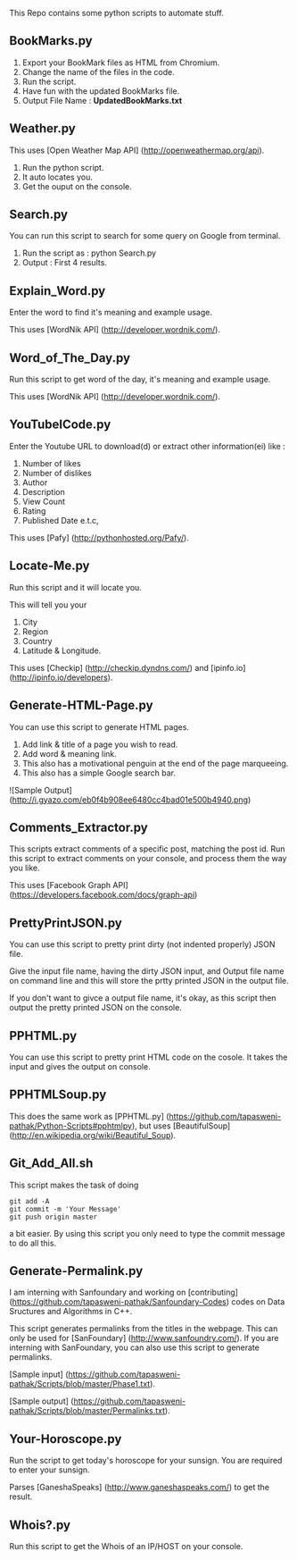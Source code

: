 This Repo contains some python scripts to automate stuff.

## BookMarks.py

1. Export your BookMark files as HTML from Chromium.
2. Change the name of the files in the code.
3. Run the script.
4. Have fun with the updated BookMarks file.
5. Output File Name : **UpdatedBookMarks.txt**

## Weather.py

This uses [Open Weather Map API] (http://openweathermap.org/api).

1. Run the python script.
2. It auto locates you.
3. Get the ouput on the console.

## Search.py

You can run this script to search for some query on Google from terminal.

1. Run the script as : python Search.py
2. Output : First 4 results.

## Explain_Word.py

Enter the word to find it's meaning and example usage.

This uses [WordNik API] (http://developer.wordnik.com/).

## Word_of_The_Day.py

Run this script to get word of the day, it's meaning and example usage.

This uses [WordNik API] (http://developer.wordnik.com/).

## YouTubeICode.py

Enter the Youtube URL to download(d) or extract other information(ei) like :

1. Number of likes
2. Number of dislikes
3. Author
4. Description
5. View Count
6. Rating
7. Published Date e.t.c,

This uses [Pafy] (http://pythonhosted.org/Pafy/).

## Locate-Me.py

Run this script and it will locate you.

This will tell you your

1. City
2. Region
3. Country
4. Latitude & Longitude.

This uses [Checkip] (http://checkip.dyndns.com/) and [ipinfo.io] (http://ipinfo.io/developers).

## Generate-HTML-Page.py

You can use this script to generate HTML pages.

1. Add link & title of a page you wish to read.
2. Add word & meaning link.
3. This also has a motivational penguin at the end of the page marqueeing.
4. This also has a simple Google search bar.

![Sample Output] (http://i.gyazo.com/eb0f4b908ee6480cc4bad01e500b4940.png)

## Comments_Extractor.py

This scripts extract comments of a specific post, matching the post id.
Run this script to extract comments on your console, and process them the way you like.

This uses [Facebook Graph API] (https://developers.facebook.com/docs/graph-api)

## PrettyPrintJSON.py

You can use this script to pretty print dirty (not indented properly) JSON file.

Give the input file name, having the dirty JSON input, and Output file name on command line and this will store the prtty printed JSON in the output file.

If you don't want to givce a output file name, it's okay, as this script then output the pretty printed JSON on the console.

## PPHTML.py

You can use this script to pretty print HTML code on the cosole. It takes the input and gives the output on console.

## PPHTMLSoup.py

This does the same work as [PPHTML.py] (https://github.com/tapasweni-pathak/Python-Scripts#pphtmlpy), but uses [BeautifulSoup] (http://en.wikipedia.org/wiki/Beautiful_Soup).

## Git_Add_All.sh

This script makes the task of doing

```
git add -A
git commit -m 'Your Message'
git push origin master

```
a bit easier. By using this script you only need to type the commit message to do all this.

## Generate-Permalink.py

I am interning with Sanfoundary and working on [contributing] (https://github.com/tapasweni-pathak/Sanfoundary-Codes) codes on Data Sructures and Algorithms in C++.

This script generates permalinks from the titles in the webpage. This can only be used for [SanFoundary] (http://www.sanfoundry.com/). If you are interning with SanFoundary, you can also use this script to generate permalinks.

[Sample input] (https://github.com/tapasweni-pathak/Scripts/blob/master/Phase1.txt).

[Sample output] (https://github.com/tapasweni-pathak/Scripts/blob/master/Permalinks.txt).

## Your-Horoscope.py

Run the script to get today's horoscope for your sunsign.
You are required to enter your sunsign.

Parses [GaneshaSpeaks] (http://www.ganeshaspeaks.com/) to get the result.

## Whois?.py

Run this script to get the Whois of an IP/HOST on your console.

